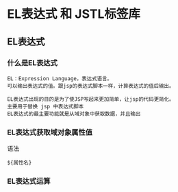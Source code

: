 EL表达式 和 JSTL标签库
==

## EL表达式
### 什么是EL表达式
```text
EL：Expression Language，表达式语言。
可以输出表达式的值。跟jsp的表达式脚本一样，计算表达式的值后输出。

EL表达式出现的目的是为了使JSP写起来更加简单，让jsp的代码更简化。
主要用于替换 jsp 中表达式脚本
EL表达式的最主要功能就是从域对象中获取数据，并且输出
```

### EL表达式获取域对象属性值
语法
```text
${属性名}
```

### EL表达式运算



